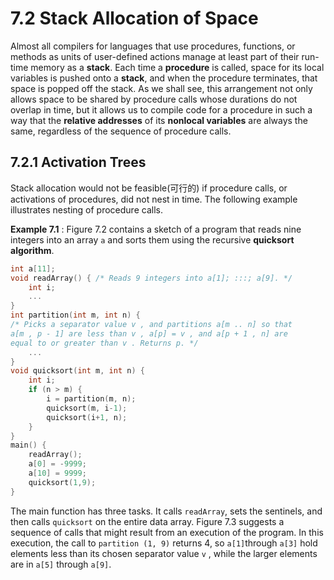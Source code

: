 # 7.2 Stack Allocation of Space

Almost all compilers for languages that use procedures, functions, or methods as units of user-defined actions manage at least part of their run-time memory as a **stack**. Each time a **procedure** is called, space for its local variables is pushed onto a **stack**, and when the procedure terminates, that space is popped
off the stack. As we shall see, this arrangement not only allows space to be shared by procedure calls whose durations do not overlap in time, but it allows us to compile code for a procedure in such a way that the **relative addresses** of its **nonlocal variables** are always the same, regardless of the sequence of procedure calls.

## 7.2.1 Activation Trees

Stack allocation would not be feasible(可行的) if procedure calls, or activations of procedures, did not nest in time. The following example illustrates nesting of procedure calls.

**Example 7.1** : Figure 7.2 contains a sketch of a program that reads nine integers into an array `a` and sorts them using the recursive **quicksort algorithm**.

```c
int a[11];
void readArray() { /* Reads 9 integers into a[1]; :::; a[9]. */
    int i;
    ...
}
int partition(int m, int n) {
/* Picks a separator value v , and partitions a[m .. n] so that
a[m , p - 1] are less than v , a[p] = v , and a[p + 1 , n] are
equal to or greater than v . Returns p. */
	...
}
void quicksort(int m, int n) {
    int i;
    if (n > m) {
	    i = partition(m, n);
    	quicksort(m, i-1);
    	quicksort(i+1, n);
	}
}
main() {
    readArray();
    a[0] = -9999;
    a[10] = 9999;
    quicksort(1,9);
}
```







The main function has three tasks. It calls `readArray`, sets the sentinels, and then calls `quicksort` on the entire data array. Figure 7.3 suggests a sequence of calls that might result from an execution of the program. In this execution, the call to `partition (1, 9)` returns 4, so `a[1]`through `a[3]` hold elements less than its chosen separator value `v` , while the larger elements are in `a[5]` through `a[9]`. 